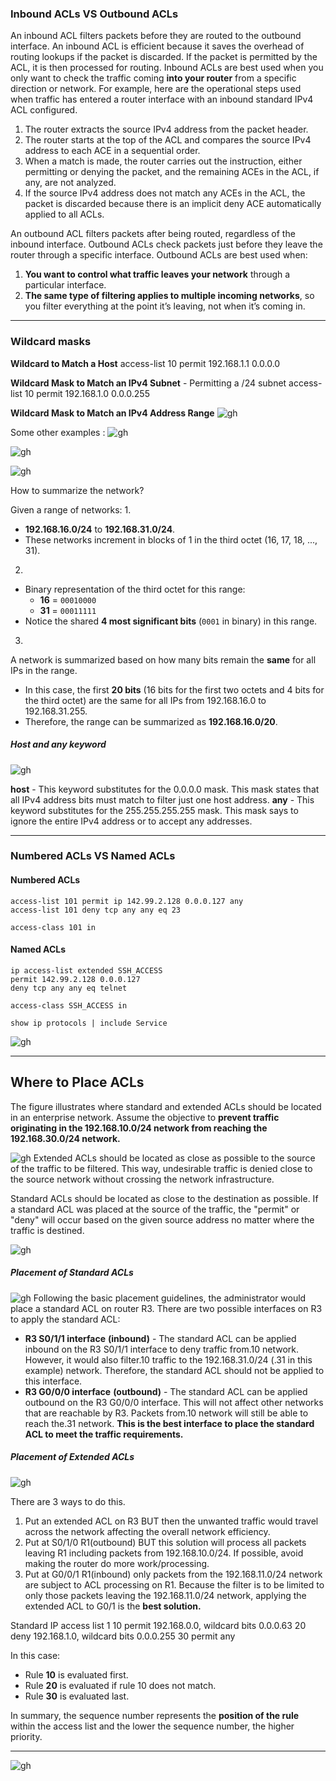 ### Inbound ACLs VS Outbound ACLs

An inbound ACL filters packets before they are routed to the outbound interface. An inbound ACL is efficient because it saves the overhead of routing lookups if the packet is discarded. If the packet is permitted by the ACL, it is then processed for routing. Inbound ACLs are best used when you only want to check the traffic coming **into your router** from a specific direction or network. 
For example, here are the operational steps used when traffic has entered a router interface with an inbound standard IPv4 ACL configured.

1. The router extracts the source IPv4 address from the packet header.
2. The router starts at the top of the ACL and compares the source IPv4 address to each ACE in a sequential order.
3. When a match is made, the router carries out the instruction, either permitting or denying the packet, and the remaining ACEs in the ACL, if any, are not analyzed.
4. If the source IPv4 address does not match any ACEs in the ACL, the packet is discarded because there is an implicit deny ACE automatically applied to all ACLs.

An outbound ACL filters packets after being routed, regardless of the inbound interface. Outbound ACLs check packets just before they leave the router through a specific interface. Outbound ACLs are best used when:

1. **You want to control what traffic leaves your network** through a particular interface.
2. **The same type of filtering applies to multiple incoming networks**, so you filter everything at the point it’s leaving, not when it’s coming in.

--------------------------------------------------------------------------
### Wildcard masks

**Wildcard to Match a Host**
access-list 10 permit 192.168.1.1 0.0.0.0 

**Wildcard Mask to Match an IPv4 Subnet** - Permitting a /24 subnet
access-list 10 permit 192.168.1.0 0.0.0.255 

**Wildcard Mask to Match an IPv4 Address Range**
![gh](https://raw.githubusercontent.com/ndriannazriel04/Advanced-Network-Tech/main/obsidian/images1735051770000703k4x.png)

Some other examples :
![gh](https://raw.githubusercontent.com/ndriannazriel04/Advanced-Network-Tech/main/obsidian/images1735052070000p8jqzr.png)

![gh](https://raw.githubusercontent.com/ndriannazriel04/Advanced-Network-Tech/main/obsidian/images17350521030006t82mm.png)

![gh](https://raw.githubusercontent.com/ndriannazriel04/Advanced-Network-Tech/main/obsidian/images1735052293000xev1n7.png)

How to summarize the network?

Given a range of networks:
1.
- **192.168.16.0/24** to **192.168.31.0/24**.
- These networks increment in blocks of 1 in the third octet (16, 17, 18, ..., 31).
2.
- Binary representation of the third octet for this range:
    - **16** = `00010000`
    - **31** = `00011111`
- Notice the shared **4 most significant bits** (`0001` in binary) in this range.
3.
A network is summarized based on how many bits remain the **same** for all IPs in the range.

- In this case, the first **20 bits** (16 bits for the first two octets and 4 bits for the third octet) are the same for all IPs from 192.168.16.0 to 192.168.31.255.
- Therefore, the range can be summarized as **192.168.16.0/20**.

##### Host and any keyword
![gh](https://raw.githubusercontent.com/ndriannazriel04/Advanced-Network-Tech/main/obsidian/images1735053060000alrr8t.png)

**host** - This keyword substitutes for the 0.0.0.0 mask. This mask states that all IPv4 address bits must match to filter just one host address.
**any** - This keyword substitutes for the 255.255.255.255 mask. This mask says to ignore the entire IPv4 address or to accept any addresses.


--------------------------------------------------------------------------
### Numbered ACLs VS Named ACLs

#### Numbered ACLs
```
access-list 101 permit ip 142.99.2.128 0.0.0.127 any
access-list 101 deny tcp any any eq 23

access-class 101 in
```

#### Named ACLs
```
ip access-list extended SSH_ACCESS
permit 142.99.2.128 0.0.0.127
deny tcp any any eq telnet

access-class SSH_ACCESS in
```

```
show ip protocols | include Service
```

![gh](https://raw.githubusercontent.com/ndriannazriel04/Advanced-Network-Tech/main/obsidian/images1734966486000nmsrew.png)

--------------------------------------------------------------------------
## Where to Place ACLs

The figure illustrates where standard and extended ACLs should be located in an enterprise network. Assume the objective to **prevent traffic originating in the 192.168.10.0/24 network from reaching the 192.168.30.0/24 network.**

![gh](https://raw.githubusercontent.com/ndriannazriel04/Advanced-Network-Tech/main/obsidian/images1735137569000d6l2nc.png)
Extended ACLs should be located as close as possible to the source of the traffic to be filtered. This way, undesirable traffic is denied close to the source network without crossing the network infrastructure.

Standard ACLs should be located as close to the destination as possible. If a standard ACL was placed at the source of the traffic, the "permit" or "deny" will occur based on the given source address no matter where the traffic is destined.

![gh](https://raw.githubusercontent.com/ndriannazriel04/Advanced-Network-Tech/main/obsidian/images17351382650006f0t6q.png)

##### Placement of Standard ACLs
![gh](https://raw.githubusercontent.com/ndriannazriel04/Advanced-Network-Tech/main/obsidian/images1735138434000ukar8i.png)
Following the basic placement guidelines, the administrator would place a standard ACL on router R3. There are two possible interfaces on R3 to apply the standard ACL:

- **R3 S0/1/1 interface** **(inbound)** - The standard ACL can be applied inbound on the R3 S0/1/1 interface to deny traffic from.10 network. However, it would also filter.10 traffic to the 192.168.31.0/24 (.31 in this example) network. Therefore, the standard ACL should not be applied to this interface.
- **R3 G0/0/0 interface** **(outbound)** - The standard ACL can be applied outbound on the R3 G0/0/0 interface. This will not affect other networks that are reachable by R3. Packets from.10 network will still be able to reach the.31 network. **This is the best interface to place the standard ACL to meet the traffic requirements.**

##### Placement of Extended ACLs
![gh](https://raw.githubusercontent.com/ndriannazriel04/Advanced-Network-Tech/main/obsidian/images17351386130001w7w7s.png)

There are 3 ways to do this.
1) Put an extended ACL on R3 BUT then the unwanted traffic would travel across the network affecting the overall network efficiency.
2) Put at S0/1/0 R1(outbound) BUT this solution will process all packets leaving R1 including packets from 192.168.10.0/24. If possible, avoid making the router do more work/processing.
3) Put at G0/0/1 R1(inbound) only packets from the 192.168.11.0/24 network are subject to ACL processing on R1. Because the filter is to be limited to only those packets leaving the 192.168.11.0/24 network, applying the extended ACL to G0/1 is the **best solution.**




Standard IP access list 1
    10 permit 192.168.0.0, wildcard bits 0.0.0.63
    20 deny 192.168.1.0, wildcard bits 0.0.0.255
    30 permit any

In this case:

- Rule **10** is evaluated first.
- Rule **20** is evaluated if rule 10 does not match.
- Rule **30** is evaluated last.

In summary, the sequence number represents the **position of the rule** within the access list and the lower the sequence number, the higher priority.

--------------------------------------------------------------------------
![gh](https://raw.githubusercontent.com/ndriannazriel04/Advanced-Network-Tech/main/obsidian/images17351367360005a193x.png)
